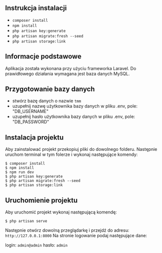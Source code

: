 ## Instrukcja instalacji

-   `composer install`
-   `npm install`
-   `php artisan key:generate`
-   `php artisan migrate:fresh --seed`
-   `php artisan storage:link`

## Informacje podstawowe

Aplikacja została wykonana przy użyciu frameworka Laravel.
Do prawidłowego działania wymagana jest baza danych MySQL.

## Przygotowanie bazy danych

-   stwórz bazę danych o nazwie `tmm`
-   uzupełnij nazwę użytkownika bazy danych w pliku .env, pole: "DB_USERNAME"
-   uzupełnij hasło użytkownika bazy danych w pliku .env, pole: "DB_PASSWORD"

## Instalacja projektu

Aby zainstalować projekt przekopiuj pliki do dowolnego folderu.
Następnie uruchom terminal w tym folerze i wykonaj następujące komendy:

```
$ composer install
$ npm install
$ npm run dev
$ php artisan key:generate
$ php artisan migrate:fresh --seed
$ php artisan storage:link
```

## Uruchomienie projektu

Aby uruchomić projekt wykonaj następującą komendę:

```
$ php artisan serve
```

Następnie otwórz dowolną przeglądarkę i przejdź do adresu: `http://127.0.0.1:8000`
Na stronie logowanie podaj następujące dane:

login: `admin@admin`
hasło: `admin`

